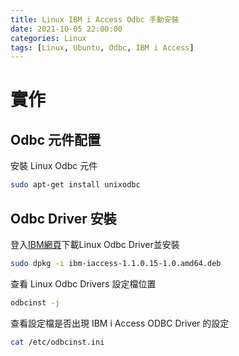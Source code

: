 ```yaml
---
title: Linux IBM i Access Odbc 手動安裝
date: 2021-10-05 22:00:00
categories: Linux
tags: [Linux, Ubuntu, Odbc, IBM i Access]
---
```


# 實作

## Odbc 元件配置
安裝 Linux Odbc 元件
```bash
sudo apt-get install unixodbc
```

<!--more-->

## Odbc Driver 安裝
登入[IBM網頁](https://www.ibm.com/support/pages/ibm-i-access-client-solutions)下載Linux Odbc Driver並安裝
```bash
sudo dpkg -i ibm-iaccess-1.1.0.15-1.0.amd64.deb
```
查看 Linux Odbc Drivers 設定檔位置
```bash
odbcinst -j
```
查看設定檔是否出現 IBM i Access ODBC Driver 的設定
```bash
cat /etc/odbcinst.ini
```